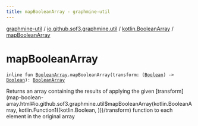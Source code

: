 ```yaml
---
title: mapBooleanArray - graphmine-util
---
```


[graphmine-util](../../index.html) / [io.github.sof3.graphmine.util](../index.html) / [kotlin.BooleanArray](index.html) / [mapBooleanArray](./map-boolean-array.html)

# mapBooleanArray

`inline fun `[`BooleanArray`](https://kotlinlang.org/api/latest/jvm/stdlib/kotlin/-boolean-array/index.html)`.mapBooleanArray(transform: (`[`Boolean`](https://kotlinlang.org/api/latest/jvm/stdlib/kotlin/-boolean/index.html)`) -> `[`Boolean`](https://kotlinlang.org/api/latest/jvm/stdlib/kotlin/-boolean/index.html)`): `[`BooleanArray`](https://kotlinlang.org/api/latest/jvm/stdlib/kotlin/-boolean-array/index.html)

Returns an array containing the results of applying the given [transform](map-boolean-array.html#io.github.sof3.graphmine.util$mapBooleanArray(kotlin.BooleanArray, kotlin.Function1((kotlin.Boolean, )))/transform) function to each element in the
original array

